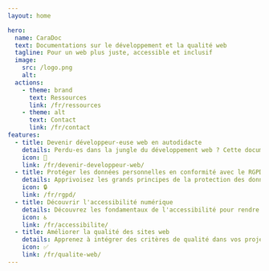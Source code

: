 ```yaml
---
layout: home

hero:
  name: CaraDoc
  text: Documentations sur le développement et la qualité web
  tagline: Pour un web plus juste, accessible et inclusif 
  image:
    src: /logo.png
    alt:   
  actions:
    - theme: brand
      text: Ressources
      link: /fr/ressources
    - theme: alt
      text: Contact
      link: /fr/contact
features:
  - title: Devenir développeur-euse web en autodidacte
    details: Perdu-es dans la jungle du développement web ? Cette documentation vous aidera à tracer votre propre chemin en tant que développeur-euse.
    icon: 🦄
    link: /fr/devenir-developpeur-web/
  - title: Protéger les données personnelles en conformité avec le RGPD
    details: Apprivoisez les grands principes de la protection des données personnelles et du RGPD pour être en conformité dans vos projets web. 
    icon: 🔒
    link: /fr/rgpd/
  - title: Découvrir l'accessibilité numérique
    details: Découvrez les fondamentaux de l'accessibilité pour rendre votre vie numérique plus respectueuse des droits des personnes en situation de handicap.
    icon: ♿️
    link: /fr/accessibilite/
  - title: Améliorer la qualité des sites web
    details: Apprenez à intégrer des critères de qualité dans vos projets web.
    icon: ✅
    link: /fr/qualite-web/
---
```


